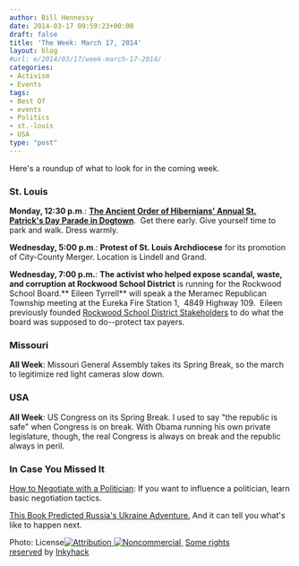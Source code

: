 ```yaml
---
author: Bill Hennessy
date: 2014-03-17 09:59:23+00:00
draft: false
title: 'The Week: March 17, 2014'
layout: blog
#url: e/2014/03/17/week-march-17-2014/
categories:
- Activism
- Events
tags:
- Best Of
- events
- Politics
- st.-louis
- USA
type: "post"
---
```


Here's a roundup of what to look for in the coming week.



### St. Louis



**Monday, 12:30 p.m**.: **[The Ancient Order of Hibernians' Annual St. Patrick's Day Parade in Dogtown](https://stlouis.about.com/od/topattractions/a/Dogtown_Parade.htm)**.  Get there early. Give yourself time to park and walk. Dress warmly.

**Wednesday, 5:00 p.m**.: **Protest of St. Louis Archdiocese** for its promotion of City-County Merger. Location is Lindell and Grand.

**Wednesday, 7:00 p.m.**: **The activist who helped expose scandal, waste, and corruption at Rockwood School District** is running for the Rockwood School Board.** Eileen Tyrrell** will speak a the Meramec Republican Township meeting at the Eureka Fire Station 1,  4849 Highway 109.  Eileen previously founded [Rockwood School District Stakeholders](https://rsdstakeholders.org/2014/03/11/will-the-voters-turn-the-page/) to do what the board was supposed to do--protect tax payers.



### Missouri



**All Week**: Missouri General Assembly takes its Spring Break, so the march to legitimize red light cameras slow down.



### USA



**All Week**: US Congress on its Spring Break. I used to say "the republic is safe" when Congress is on break. With Obama running his own private legislature, though, the real Congress is always on break and the republic always in peril.



### In Case You Missed It



[How to Negotiate with a Politician](https://hennessysview.com/2014/03/15/talk-politician/): If you want to influence a politician, learn basic negotiation tactics.

[This Book Predicted Russia's Ukraine Adventure.](https://hennessysview.com/2014/03/16/predicted-russias-ukraine-adventure-polands-next/) And it can tell you what's like to happen next.

Photo: License[![Attribution](https://s.yimg.com/pw/images/cc_icon_attribution_small.gif)
![Noncommercial](https://s.yimg.com/pw/images/cc_icon_noncomm_small.gif)
](https://creativecommons.org/licenses/by-nc/2.0/) [Some rights reserved](https://creativecommons.org/licenses/by-nc/2.0/) by [Inkyhack](https://secure.flickr.com/photos/inkyhack/)
